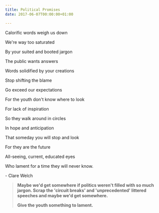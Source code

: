 ```yaml
---
title: Political Promises
date: 2017-06-07T00:00:00+01:00

---
```

Calorific words weigh us down

We're way too saturated

By your suited and booted jargon

The public wants answers

Words solidified by your creations

Stop shifting the blame

Go exceed our expectations

For the youth don't know where to look

For lack of inspiration

So they walk around in circles

In hope and anticipation

That someday you will stop and look

For they are the future

All-seeing, current, educated eyes

Who lament for a time they will never know.

\- Clare Welch

> **Maybe we'd get somewhere if politics weren't filled with so much jargon. Scrap the 'circuit breaks' and 'unprecedented' littered speeches and maybe we'd get somewhere.**
>
> **Give the youth something to lament.**